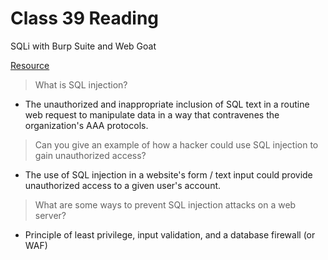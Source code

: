 # Class 39 Reading

SQLi with Burp Suite and Web Goat

[Resource](https://www.varonis.com/blog/sql-injection-identification-and-prevention-part-1/)

> What is SQL injection?
   - The unauthorized and inappropriate inclusion of SQL text in a routine web request to manipulate data in a way that contravenes the organization's AAA protocols.

> Can you give an example of how a hacker could use SQL injection to gain unauthorized access?
   - The use of SQL injection in a website's form / text input could provide unauthorized access to a given user's account.

> What are some ways to prevent SQL injection attacks on a web server?
   - Principle of least privilege, input validation, and a database firewall (or WAF)